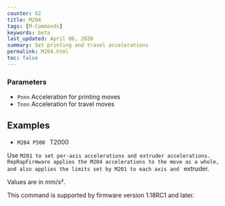 ```yaml
---
counter: 82
title: M204
tags: [M-Commands] 
keywords: beta 
last_updated: April 06, 2020 
summary: Set printing and travel accelerations 
permalink: M204.html
toc: false 
---
```



### Parameters

* `Pnnn` Acceleration for printing moves
* `Tnnn` Acceleration for travel moves

## Examples

* ` M204 P500  ` T2000

Use ` M201 to set per-axis accelerations and extruder accelerations. RepRapFirmware applies the M204 accelerations to the move as a whole, and also applies the limits set by M201 to each axis and  ` extruder.

Values are in mm/s².

This command is supported by firmware version 1.18RC1 and later.

